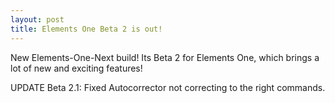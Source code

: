 ```yaml
---
layout: post
title: Elements One Beta 2 is out!
---
```


New Elements-One-Next build! Its Beta 2 for Elements One, which brings a lot of new and exciting features!

UPDATE Beta 2.1: 
Fixed Autocorrector not correcting to the right commands.
